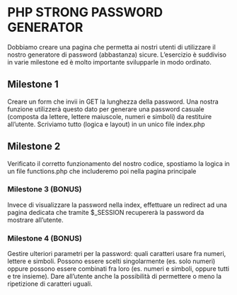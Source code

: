 # PHP STRONG PASSWORD GENERATOR

Dobbiamo creare una pagina che permetta ai nostri utenti di utilizzare il nostro generatore di password (abbastanza) sicure.
L’esercizio è suddiviso in varie milestone ed è molto importante svilupparle in modo ordinato.

## Milestone 1

Creare un form che invii in GET la lunghezza della password. Una nostra funzione utilizzerà questo dato per generare una password casuale (composta da lettere, lettere maiuscole, numeri e simboli) da restituire all’utente.
Scriviamo tutto (logica e layout) in un unico file index.php

## Milestone 2

Verificato il corretto funzionamento del nostro codice, spostiamo la logica in un file functions.php che includeremo poi nella pagina principale

### Milestone 3 (BONUS)

Invece di visualizzare la password nella index, effettuare un redirect ad una pagina dedicata che tramite $\_SESSION recupererà la password da mostrare all’utente.

### Milestone 4 (BONUS)

Gestire ulteriori parametri per la password: quali caratteri usare fra numeri, lettere e simboli. Possono essere scelti singolarmente (es. solo numeri) oppure possono essere combinati fra loro (es. numeri e simboli, oppure tutti e tre insieme).
Dare all’utente anche la possibilità di permettere o meno la ripetizione di caratteri uguali.
